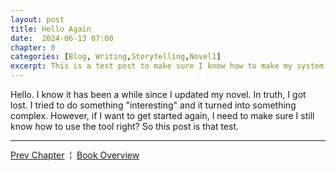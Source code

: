 ```yaml
---
layout: post
title: Hello Again
date:  2024-06-13 07:00
chapter: 0
categories: [Blog, Writing,Storytelling,Novel1]
excerpt: This is a test post to make sure I know how to make my system run.
---  
```


Hello.  I know it has been a while since I updated my novel. In truth, I got lost. I tried to do something "interesting" and it turned into something complex.  However, if I want to get started again, I need to make sure I still know how to use the tool right?  So this post is that test.

<hr/>
<a href ="{% post_url 2023-11-18-Cherry-Pie %}">Prev Chapter</a>
&nbsp;&brvbar;&nbsp;
<a href ="{% post_url 2023-09-20-The-Reclaimer %}">Book Overview</a>
